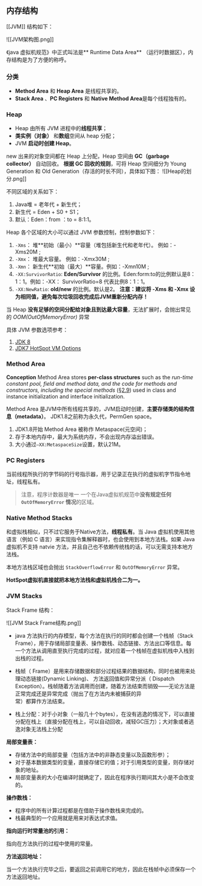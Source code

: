 ## 内存结构
[[JVM]] 结构如下：

![[JVM架构图.png]]

《java 虚拟机规范》中正式叫法是** Runtime Data Area** （运行时数据区），内存结构是为了方便的称呼。

### 分类
- **Method Area** 和 **Heap Area** 是线程共享的。
- **Stack Area** 、**PC Registers** 和 **Native Method Area**是每个线程独有的。


### Heap
- Heap 由所有 JVM 进程中的**线程共享**；
- **类实例（对象）** 和**数组**空间从 heap 分配；
- JVM **启动时创建 Heap**。

new 出来的对象空间都在 Heap 上分配，Heap 空间由 **GC（garbage collector）** 自动回收。
**根据 GC 回收的规则**，可将 Heap 空间细分为 Young Generation 和 Old Generation（存活的时长不同），具体如下图：
![[Heap的划分.png]]

不同区域的关系如下：
1. Java堆 = 老年代 + 新生代；
2. 新生代 = Eden + S0 + S1；
3. 默认：Eden：from ：to = 8:1:1。

Heap 各个区域的大小可以通过 JVM 参数控制，控制参数如下：
1. `-Xms`： 堆**初始（最小）**容量（堆包括新生代和老年代）。 例如：-Xms20M ;
2. `-Xmx`： 堆最大容量。 例如：-Xmx30M ;
3. `-Xmn`： 新生代**初始（最大）**容量。例如：-Xmn10M  ;
4. `-XX:SurvivorRatio`: **Eden/Survivor** 的比例。Eden:form:to的比例默认是8：1：1。例如：-XX： SurvivorRatio=8 代表比例8：1：1。
5. `-XX:NewRatio`: **old/new** 的比例。默认是2。
**注意：建议将 -Xms 和 -Xmx 设为相同值，避免每次垃圾回收完成后JVM重新分配内存！**  

当 Heap **没有足够的空间分配给对象且到达最大容量**，无法扩展时，会抛出常见的 *OOM(OutOfMemoryError)* 异常

具体 JVM 参数选项参考：
1. [JDK 8](https://docs.oracle.com/javase/8/docs/technotes/tools/windows/java.html)
2. [JDK7 HotSpot VM Options](https://www.oracle.com/java/technologies/javase/vmoptions-jsp.html)

### Method Area
**Conception**
Method Area stores **per-class structures** such as the *run-time constant pool, field and method data, and the code for methods and constructors, including the special methods* ([§2.9](https://docs.oracle.com/javase/specs/jvms/se8/html/jvms-2.html#jvms-2.9 "2.9. Special Methods")) used in class and instance initialization and interface initialization.

Method Area 是JVM中所有线程共享的，JVM启动时创建，**主要存储类的结构信息（metadata）**。
JDK1.8之前称为永久代，PermGen space。
1. JDK1.8开始 Method Area 被称作 Metaspace(元空间)；
2. 存于本地内存中，最大为系统内存，不会出现内存溢出错误。
3. 大小通过`–XX:MetaspaceSize`设置，默认21M。


### PC Registers
当前线程所执行的字节码的行号指示器，用于记录正在执行的虚拟机字节指令地址，线程私有。

> 注意，程序计数器是唯一 一个在Java虚拟机规范中**没有规定任何 `OutOfMemoryError` 情况**的区域。

### Native Method Stacks
和虚拟栈相似，只不过它服务于Native方法，**线程私有**。当 Java 虚拟机使用其他语言（例如 C 语言）来实现指令集解释器时，也会使用到本地方法栈。如果 Java 虚拟机不支持 natvie 方法，并且自己也不依赖传统栈的话，可以无需支持本地方法栈。

本地方法栈区域也会抛出 `StackOverflowError` 和 `OutOfMemoryError` 异常。

**HotSpot虚拟机直接就把本地方法栈和虚拟机栈合二为一。**

### JVM Stacks
Stack Frame 结构：

![[JVM Stack Frame结构.png]]

-  java 方法执行的内存模型，每个方法在执行的同时都会创建一个栈帧（Stack Frame），用于存储局部变量表、操作数栈、动态链接、方法出口等信息。每一个方法从调用直至执行完成的过程，就对应着一个栈帧在虚拟机栈中入栈到出栈的过程。

-   栈帧（ Frame）是用来存储数据和部分过程结果的数据结构，同时也被用来处理动态链接(Dynamic Linking)、 方法返回值和异常分派（ Dispatch Exception）。栈帧随着方法调用而创建，随着方法结束而销毁——无论方法是正常完成还是异常完成（抛出了在方法内未被捕获的异  
    常）都算作方法结束。

-   栈上分配：对于小对象（一般几十个bytes），在没有逃逸的情况下，可以直接分配在栈上（直接分配在栈上，可以自动回收，减轻GC压力）；大对象或者逃逸对象无法栈上分配

**局部变量表：**

-   存储方法中的局部变量（包括方法中的非静态变量以及函数形参）；
-   对于基本数据类型的变量，直接存储它的值；对于引用类型的变量，则存储对象的地址。
-   局部变量表的大小在编译时就确定了，因此在程序执行期间其大小是不会改变的。

**操作数栈：**

-   程序中的所有计算过程都是在借助于操作数栈来完成的。
-   栈最典型的一个应用就是用来对表达式求值。

**指向运行时常量池的引用：**

指向在方法执行的过程中使用的常量。  
  
**方法返回地址：**

当一个方法执行完毕之后，要返回之前调用它的地方，因此在栈帧中必须保存一个方法返回地址。
